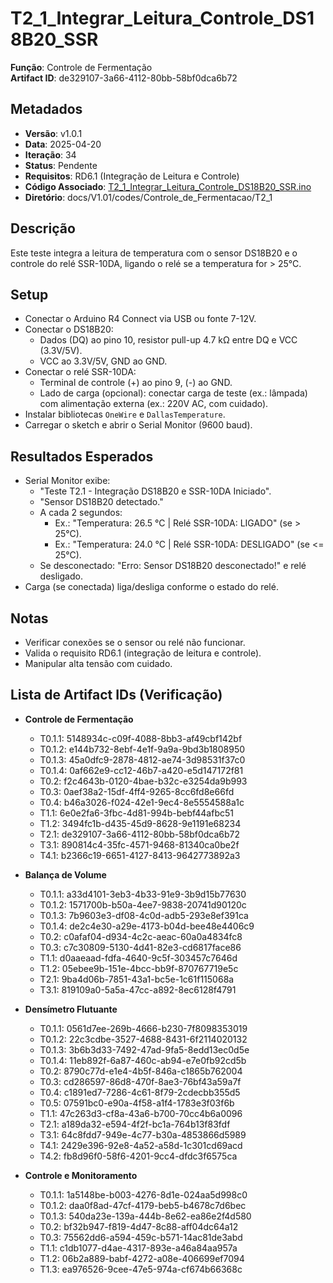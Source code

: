 # T2_1_Integrar_Leitura_Controle_DS18B20_SSR  
**Função**: Controle de Fermentação  
**Artifact ID**: de329107-3a66-4112-80bb-58bf0dca6b72  

## Metadados  
- **Versão**: v1.0.1  
- **Data**: 2025-04-20  
- **Iteração**: 34  
- **Status**: Pendente  
- **Requisitos**: RD6.1 (Integração de Leitura e Controle)  
- **Código Associado**: [T2_1_Integrar_Leitura_Controle_DS18B20_SSR.ino](./T2_1_Integrar_Leitura_Controle_DS18B20_SSR.ino)  
- **Diretório**: docs/V1.01/codes/Controle_de_Fermentacao/T2_1  

## Descrição  
Este teste integra a leitura de temperatura com o sensor DS18B20 e o controle do relé SSR-10DA, ligando o relé se a temperatura for > 25°C.  

## Setup  
- Conectar o Arduino R4 Connect via USB ou fonte 7-12V.  
- Conectar o DS18B20:  
  - Dados (DQ) ao pino 10, resistor pull-up 4.7 kΩ entre DQ e VCC (3.3V/5V).  
  - VCC ao 3.3V/5V, GND ao GND.  
- Conectar o relé SSR-10DA:  
  - Terminal de controle (+) ao pino 9, (-) ao GND.  
  - Lado de carga (opcional): conectar carga de teste (ex.: lâmpada) com alimentação externa (ex.: 220V AC, com cuidado).  
- Instalar bibliotecas `OneWire` e `DallasTemperature`.  
- Carregar o sketch e abrir o Serial Monitor (9600 baud).  

## Resultados Esperados  
- Serial Monitor exibe:  
  - "Teste T2.1 - Integração DS18B20 e SSR-10DA Iniciado".  
  - "Sensor DS18B20 detectado."  
  - A cada 2 segundos:  
    - Ex.: "Temperatura: 26.5 °C | Relé SSR-10DA: LIGADO" (se > 25°C).  
    - Ex.: "Temperatura: 24.0 °C | Relé SSR-10DA: DESLIGADO" (se <= 25°C).  
  - Se desconectado: "Erro: Sensor DS18B20 desconectado!" e relé desligado.  
- Carga (se conectada) liga/desliga conforme o estado do relé.  

## Notas  
- Verificar conexões se o sensor ou relé não funcionar.  
- Valida o requisito RD6.1 (integração de leitura e controle).  
- Manipular alta tensão com cuidado.  

## Lista de Artifact IDs (Verificação)  
- **Controle de Fermentação**  
  - T0.1.1: 5148934c-c09f-4088-8bb3-af49cbf142bf  
  - T0.1.2: e144b732-8ebf-4e1f-9a9a-9bd3b1808950  
  - T0.1.3: 45a0dfc9-2878-4812-ae74-3d98531f37c0  
  - T0.1.4: 0af662e9-cc12-46b7-a420-e5d147172f81  
  - T0.2: f2c4643b-0120-4bae-b32c-e3254da9b993  
  - T0.3: 0aef38a2-15df-4ff4-9265-8cc6fd8e66fd  
  - T0.4: b46a3026-f024-42e1-9ec4-8e5554588a1c  
  - T1.1: 6e0e2fa6-3fbc-4d81-994b-bebf44afbc51  
  - T1.2: 3494fc1b-d435-45d9-8628-9e1191e68234  
  - T2.1: de329107-3a66-4112-80bb-58bf0dca6b72  
  - T3.1: 890814c4-35fc-4571-9468-81340ca0be2f  
  - T4.1: b2366c19-6651-4127-8413-9642773892a3  

- **Balança de Volume**  
  - T0.1.1: a33d4101-3eb3-4b33-91e9-3b9d15b77630  
  - T0.1.2: 1571700b-b50a-4ee7-9838-20741d90120c  
  - T0.1.3: 7b9603e3-df08-4c0d-adb5-293e8ef391ca  
  - T0.1.4: de2c4e30-a29e-4173-b04d-bee48e4406c9  
  - T0.2: c0afaf04-d934-4c2c-aeac-60a0a4834fc8  
  - T0.3: c7c30809-5130-4d41-82e3-cd6817face86  
  - T1.1: d0aaeaad-fdfa-4640-9c5f-303457c7646d  
  - T1.2: 05ebee9b-151e-4bcc-bb9f-870767719e5c  
  - T2.1: 9ba4d06b-7851-43a1-bc5e-1c61f115068a  
  - T3.1: 819109a0-5a5a-47cc-a892-8ec6128f4791  

- **Densímetro Flutuante**  
  - T0.1.1: 0561d7ee-269b-4666-b230-7f8098353019  
  - T0.1.2: 22c3cdbe-3527-4688-8431-6f2114020132  
  - T0.1.3: 3b6b3d33-7492-47ad-9fa5-8edd13ec0d5e  
  - T0.1.4: 11eb892f-6a87-460c-ab94-e7e0fb92cd5b  
  - T0.2: 8790c77d-e1e4-4b5f-846a-c1865b762004  
  - T0.3: cd286597-86d8-470f-8ae3-76bf43a59a7f  
  - T0.4: c1891ed7-7286-4c61-8f79-2cdecbb355d5  
  - T0.5: 07591bc0-e90a-4f58-a1f4-1783e3f03f6b  
  - T1.1: 47c263d3-cf8a-43a6-b700-70cc4b6a0096  
  - T2.1: a189da32-e594-4f2f-bc1a-764b13f83fdf  
  - T3.1: 64c8fdd7-949e-4c77-b30a-4853866d5989  
  - T4.1: 2429e396-92e8-4a52-a58d-1c301cd69acd  
  - T4.2: fb8d96f0-58f6-4201-9cc4-dfdc3f6575ca  

- **Controle e Monitoramento**  
  - T0.1.1: 1a5148be-b003-4276-8d1e-024aa5d998c0  
  - T0.1.2: daa0f8ad-47cf-4179-beb5-b4678c7d6bec  
  - T0.1.3: 540da23e-139a-444b-8e62-ea86e2f4d580  
  - T0.2: bf32b947-f819-4d47-8c88-aff04dc64a12  
  - T0.3: 75562dd6-a594-459c-b571-14ac81de3abd  
  - T1.1: c1db1077-d4ae-4317-893e-a46a84aa957a  
  - T1.2: 06b2a889-babf-4272-a08e-406699ef7094  
  - T1.3: ea976526-9cee-47e5-974a-cf674b66368c